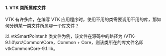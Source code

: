 #### 1. VTK 类所属库文件

VTK 有许多库，在编写 VTK 应用程序时，使用不用的类需要调用不用的库，那如何分辨某一类文件所属哪一个库文件？

以 vtkSmartPointer.h 类文件为例，该文件在源码中的路径为 \VTK-9.1.0\src\Common\Core，Common + Core，则该类所在的库文件名即 vtkCommonCore-9.1.lib。

